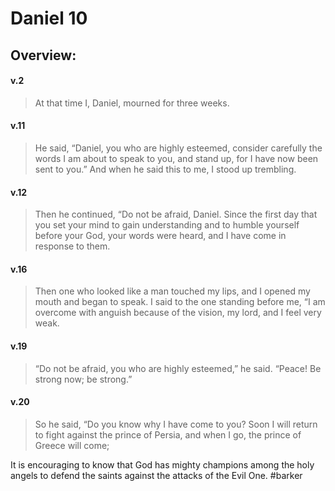 # Daniel 10

## Overview:


#### v.2
>At that time I, Daniel, mourned for three weeks.

#### v.11
>He said, “Daniel, you who are highly esteemed, consider carefully the words I am about to speak to you, and stand up, for I have now been sent to you.” And when he said this to me, I stood up trembling.

#### v.12
>Then he continued, “Do not be afraid, Daniel. Since the first day that you set your mind to gain understanding and to humble yourself before your God, your words were heard, and I have come in response to them.

#### v.16
>Then one who looked like a man touched my lips, and I opened my mouth and began to speak. I said to the one standing before me, “I am overcome with anguish because of the vision, my lord, and I feel very weak.

#### v.19
>“Do not be afraid, you who are highly esteemed,” he said. “Peace! Be strong now; be strong.”

#### v.20
>So he said, “Do you know why I have come to you? Soon I will return to fight against the prince of Persia, and when I go, the prince of Greece will come;

It is encouraging to know that God has mighty champions among the holy angels to defend the saints against the attacks of the Evil One.
#barker 

